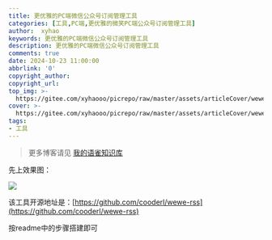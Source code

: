 ```yaml
---
title: 更优雅的PC端微信公众号订阅管理工具
categories: [工具,PC端,更优雅的微笑PC端公众号订阅管理工具]
author:  xyhao
keywords: 更优雅的PC端微信公众号订阅管理工具
description: 更优雅的PC端微信公众号订阅管理工具
comments: true
date: 2024-10-23 11:00:00
abbrlink: '0'
copyright_author: 
copyright_url: 
top_img: >-
  https://gitee.com/xyhaooo/picrepo/raw/master/assets/articleCover/wewe-rss.png
cover: >-
  https://gitee.com/xyhaooo/picrepo/raw/master/assets/articleCover/wewe-rss.png
tags:
- 工具
---
```



> 更多博客请见 [我的语雀知识库](https://www.yuque.com/u41117719/xd1qgc)

先上效果图：

![](https://gitee.com/xyhaooo/picrepo/raw/master/assets/articleSource/2024-10-23-PC端公众号订阅管理工具/img.png)

该工具开源地址是：[https://github.com/cooderl/wewe-rss](https://github.com/cooderl/wewe-rss)

按readme中的步骤搭建即可



